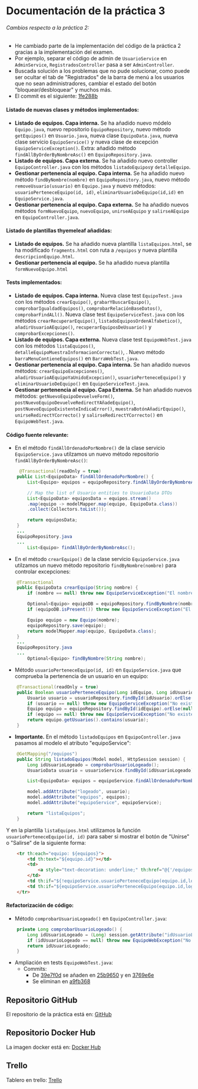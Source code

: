 # Documentación de la práctica 3

###### Cambios respecto a la práctica 2:

- He cambiado parte de la implementación del código de la práctica 2 gracias a la implementación del examen.
- Por ejemplo, separar el código de admin de ```UsuarioService``` en ```AdminService```, ```RegistradosController``` pasa a ser ```AdminController```.
- Buscada solución a los problemas que no pude solucionar, como puede ser ocultar el tab de "Registrados" de la barra de menú a los usuarios que no sean administradores, cambiar el estado del botón "bloquear/desbloquear" y muchos más.
- El commit es el siguiente: [1fe288b](https://github.com/mads-ua-23-24/mads-todolist-JoseIgnacio22/commit/1fe288bbedf27469256f088634ee30dae35afb8e)

#### Listado de nuevas clases y métodos implementados:

- **Listado de equipos. Capa interna.** Se ha añadido nuevo módelo ```Equipo.java```, nuevo repositorio ```EquipoRepository```, nuevo método ```getEquipos()``` en ```Usuario.java```, nueva clase ```EquipoData.java```, nueva clase servicio ```EquipoService()``` y nueva clase de excepción ```EquipoServiceException()```. Extra: añadido método ```findAllByOrderByNombreAsc()``` en ```EquipoRepository.java```.
- **Listado de equipos. Capa externa.** Se ha añadido nuevo controller ```EquipoController.java``` con los métodos ```listadoEquipos```y ```detalleEquipo```.
- **Gestionar pertenencia al equipo. Capa interna.** Se ha añadido nuevo método ```findByNombre(nombre)``` en ```EquipoRepository.java```, nuevo método ```removeUsuario(usuario)``` en ```Equipo.java``` y nuevo métodos: ```usuarioPerteneceEquipo(id, id)```, ```eliminarUsuarioDeEquipo(id,id)``` en ```EquipoService.java```.
- **Gestionar pertenencia al equipo. Capa externa.** Se ha añadido nuevos métodos ```formNuevoEquipo```, ```nuevoEquipo```, ```unirseAEquipo``` y ```salirseAEquipo``` en ```EquipoController.java```.

#### Listado de plantillas thyemeleaf añadidas:
- **Listado de equipos.** Se ha añadido nueva plantilla ```listaEquipos.html```, se ha modificado ```fragments.html``` con ruta a ```/equipos``` y nueva plantilla ```descripcionEquipo.html```.
- **Gestionar pertenencia al equipo.** Se ha añadido nueva plantilla ```formNuevoEquipo.html```

#### Tests implementados:
- **Listado de equipos. Capa interna.** Nueva clase test ```EquipoTest.java``` con los métodos ```crearEquipo()```, ```grabarYBuscarEquipo()```, ```comprobarIgualdadEquipos()```, ```comprobarRelaciónBaseDatos()```, ```comprobarFindALl()```. Nueva clase test ```EquipoServiceTest.java``` con los métodos ```crearRecuperarEquipo()```, ```listadoEquiposOrdenAlfabetico()```, ```añadirUsuarioAEquipo()```, ```recuperarEquiposDeUsuario()``` y ```comprobarExcepciones()```.
- **Listado de equipos. Capa externa.** Nueva clase test ```EquipoWebTest.java``` con los métodos ```listaEquipos()```, ```detalleEquipoMuestraInformacionCorrecta()```, . Nuevo método ```barraMenuContieneEquipos()``` en ```BarraWebTest.java```.
- **Gestionar pertenencia al equipo. Capa interna.** Se han añadido nuevos métodos: ```crearEquipoExcepciones()```, ```añadirUsuarioAEquipoYaUnidoExcepcion()```, ```usuarioPerteneceEquipo()``` y ```eliminarUsuarioDeEquipo()```   en ```EquipoServiceTest.java```.
- **Gestionar pertenencia al equipo. Capa Externa.** Se han añadido nuevos métodos: ```getNuevoEquipoDevuelveForm()```, ```postNuevoEquipoDevuelveRedirectYAñadeEquipo()```, ```postNuevoEquipoExistenteIndicaError()```, ```muestraBotónAñadirEquipo()```, ```unirseRedirectYCorrecto()``` y ```salirseRedirectYCorrecto()``` en ```EquipoWebTest.java```.

#### Código fuente relevante:
- En el método ```findAllOrdenadoPorNombre()``` de la clase servicio ```EquipoService.java``` utilzamos un nuevo método repositorio ```findAllByOrderByNombreAsc()```:
```java
     @Transactional(readOnly = true)
    public List<EquipoData> findAllOrdenadoPorNombre() {
        List<Equipo> equipos = equipoRepository.findAllByOrderByNombreAsc();

        // Map the list of Usuario entities to UsuarioData DTOs
        List<EquipoData> equiposData = equipos.stream()
        .map(equipo -> modelMapper.map(equipo, EquipoData.class))
        .collect(Collectors.toList());

        return equiposData;
    }
    ...
    EquipoRepository.java
    ...
        List<Equipo> findAllByOrderByNombreAsc();
```
- En el método ```crearEquipo()``` de la clase servicio ```EquipoService.java``` utilzamos un nuevo método repositorio ```findByNombre(nombre)``` para controlar excepciones:
```java
    @Transactional
    public EquipoData crearEquipo(String nombre) {
        if (nombre == null) throw new EquipoServiceException("El nombre del equipo no puede ser nulo");

        Optional<Equipo> equipoDB = equipoRepository.findByNombre(nombre);
        if (equipoDB.isPresent()) throw new EquipoServiceException("El equipo " + nombre + " ya está creado");

        Equipo equipo = new Equipo(nombre);
        equipoRepository.save(equipo);
        return modelMapper.map(equipo, EquipoData.class);
    }
    ...
    EquipoRepository.java
    ...
        Optional<Equipo> findByNombre(String nombre);
```
- Método ```usuarioPerteneceEquipo(id, id)``` en ```EquipoService.java``` que comprueba la pertenencia de un usuario en un equipo:
```java
    @Transactional(readOnly = true)
    public Boolean usuarioPerteneceEquipo(Long idEquipo, Long idUsuario) {
        Usuario usuario = usuarioRepository.findById(idUsuario).orElse(null);
        if (usuario == null) throw new EquipoServiceException("No existe usuario con id " + idUsuario);
        Equipo equipo = equipoRepository.findById(idEquipo).orElse(null);
        if (equipo == null) throw new EquipoServiceException("No existe equipo con id " + idEquipo);
        return equipo.getUsuarios().contains(usuario);
    }
```
- **Importante.** En el método ```listadoEquipos``` en ```EquipoController.java``` pasamos al modelo el atributo "equipoService":
```java
    @GetMapping("/equipos")
    public String listadoEquipos(Model model, HttpSession session) {
        Long idUsuarioLogeado = comprobarUsuarioLogeado();
        UsuarioData usuario = usuarioService.findById(idUsuarioLogeado);

        List<EquipoData> equipos = equipoService.findAllOrdenadoPorNombre();

        model.addAttribute("logeado", usuario);
        model.addAttribute("equipos", equipos);
        model.addAttribute("equipoService", equipoService);

        return "listaEquipos";
    }
```
Y en la plantilla ```listaEquipos.html``` utilizamos la función ```usuarioPerteneceEquipo(id, id)``` para saber si mostrar el botón de "Unirse" o "Salirse" de la siguiente forma:
```html
    <tr th:each="equipo: ${equipos}">
        <td th:text="${equipo.id}"></td>
        <td>
            <a style="text-decoration: underline;" th:href="@{'/equipos/' + ${equipo.id}}" th:text="${equipo.nombre}"></a>
        </td>
        <td th:if="${!equipoService.usuarioPerteneceEquipo(equipo.id,logeado.id)}"><a class="btn btn-primary btn-xs" th:href="@{'/equipos/' + ${equipo.id} + '/unirse'}"/>Unirse</a></td>
        <td th:if="${equipoService.usuarioPerteneceEquipo(equipo.id,logeado.id)}"><a class="btn btn-danger btn-xs" th:href="@{'/equipos/' + ${equipo.id} + '/salirse'}"/>Salirse</a></td>
    </tr>
```
#### Refactorización de código:
- Método ```comprobarUsuarioLogeado()``` en ```EquipoController.java```:
```java
    private Long comprobarUsuarioLogeado() {
        Long idUsuarioLogeado = (Long) session.getAttribute("idUsuarioLogeado");
        if (idUsuarioLogeado == null) throw new EquipoWebException("No hay ningún usuario logeado");
        return idUsuarioLogeado;
    }
```
- Ampliación en tests ```EquipoWebTest.java```:
   - Commits: 
     - De [39e7f0d](https://github.com/mads-ua-23-24/mads-todolist-JoseIgnacio22/commit/39e7f0de29f1ebd34d65071ba91c5962002ad2c2) se añaden en [25b9650](https://github.com/mads-ua-23-24/mads-todolist-JoseIgnacio22/commit/25b96503963bb9bfa99502965ca996726e21c385) y en [3769e6e](https://github.com/mads-ua-23-24/mads-todolist-JoseIgnacio22/commit/3769e6e8cffe5be90e70101058d00ae242d9e420)
     - Se eliminan en [a9fb368](https://github.com/mads-ua-23-24/mads-todolist-JoseIgnacio22/commit/a9fb36838180fae9db652c4a585d6c8bd41e2ff1) 

## Repositorio GitHub

El repositorio de la práctica está en: [GitHub](https://github.com/mads-ua-23-24/mads-todolist-JoseIgnacio22)

## Repositorio Docker Hub

La imagen docker está en: [Docker Hub](https://hub.docker.com/r/joseignacio22/mads-todolist)

## Trello

Tablero en trello: [Trello](https://trello.com/b/lr6Fz8mP/todolist-mads)